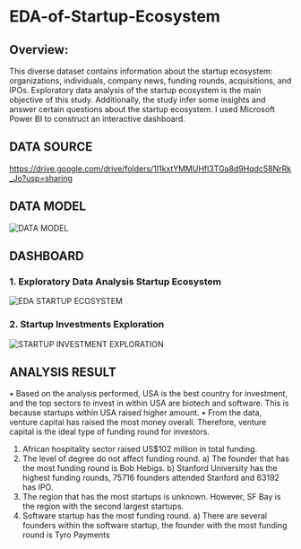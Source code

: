 # EDA-of-Startup-Ecosystem
## Overview: 
This diverse dataset contains information about the startup ecosystem: organizations, individuals, company news, funding rounds, acquisitions, and IPOs. Exploratory data analysis of the startup ecosystem is the main objective of this study. Additionally, the study infer some insights and answer certain questions about the startup ecosystem. I used Microsoft Power BI to construct an interactive dashboard.
## DATA SOURCE
https://drive.google.com/drive/folders/1I1kxtYMMUHfl3TGa8d9Hqdc58NrRk_Jo?usp=sharing
## DATA MODEL
![DATA MODEL](https://user-images.githubusercontent.com/106782819/202910471-e1948b3c-be79-4523-b63f-d3f685f5b0e6.png)
## DASHBOARD
### 1. Exploratory Data Analysis Startup Ecosystem
![EDA STARTUP ECOSYSTEM](https://user-images.githubusercontent.com/106782819/202910608-03c9a9f1-5120-4f0f-a11d-11c8e4aa0f21.png)
### 2. Startup Investments Exploration
![STARTUP INVESTMENT EXPLORATION](https://user-images.githubusercontent.com/106782819/202910640-c0421e6a-5926-4264-b6d5-bef8386c9929.png)

## ANALYSIS RESULT
•	Based on the analysis performed, USA is the best country for investment, and the top sectors to invest in within USA are biotech and software. This is because startups within USA raised higher amount.
•	From the data, venture capital has raised the most money overall. Therefore, venture capital is the ideal type of funding round for investors.

1.	African hospitality sector raised US$102 million in total funding.
2.	The level of degree do not affect funding round.
a)	The founder that has the most funding round is Bob Hebigs.
b)	Stanford University has the highest funding rounds, 75716 founders attended Stanford and 63192 has IPO.
3.	The region that has the most startups is unknown. However, SF Bay is the region with the second largest startups.
4.	Software startup has the most funding round.
a)	There are several founders within the software startup, the founder with the most funding round is Tyro Payments

